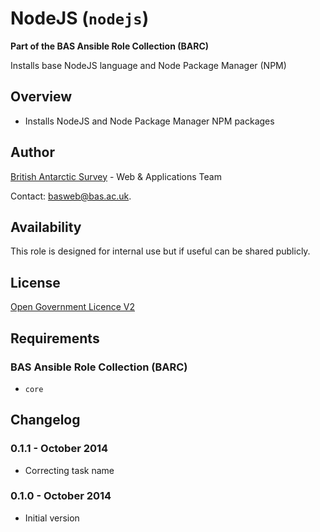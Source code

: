 # NodeJS (`nodejs`)

**Part of the BAS Ansible Role Collection (BARC)**

Installs base NodeJS language and Node Package Manager (NPM)

## Overview

* Installs NodeJS and Node Package Manager NPM packages

## Author

[British Antarctic Survey](http://www.antarctica.ac.uk) - Web & Applications Team

Contact: [basweb@bas.ac.uk](mailto:basweb@bas.ac.uk).

## Availability

This role is designed for internal use but if useful can be shared publicly.

## License

[Open Government Licence V2](https://www.nationalarchives.gov.uk/doc/open-government-licence/version/2/)

## Requirements

### BAS Ansible Role Collection (BARC)

* `core`

## Changelog

### 0.1.1 - October 2014

* Correcting task name

### 0.1.0 - October 2014

* Initial version
